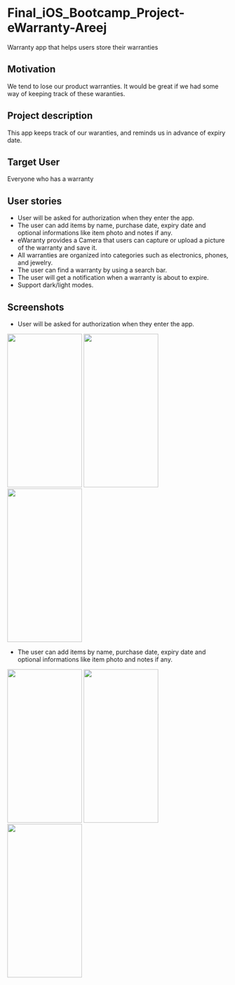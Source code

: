 # Final_iOS_Bootcamp_Project-eWarranty-Areej
Warranty app that helps users store their warranties

## Motivation
We tend to lose our product warranties. It would be great if we had some way of keeping track of these waranties.


## Project description
This app keeps track of our waranties, and reminds us in advance of expiry date.


## Target User
Everyone who has a warranty


## User stories
   - User will be asked for authorization when they enter the app.
   - The user can add items by name, purchase date, expiry date and optional informations like item photo and notes if any.
   - eWaranty provides a Camera that users can capture or upload a picture of the warranty and save it.
   - All warranties are organized into categories such as electronics, phones, and jewelry.
   - The user can find a warranty by using a search bar.
   - The user will get a notification when a warranty is about to expire.
   - Support dark/light modes.


## Screenshots
- User will be asked for authorization when they enter the app.

<img src="https://user-images.githubusercontent.com/90204829/151798842-e990fbea-146c-4cc9-b972-490b21f05935.png"  width="170" height="350">    <img src="https://user-images.githubusercontent.com/90204829/151799087-cec5ebfb-5509-4985-ada2-1ffc2b73eabc.png"  width="170" height="350">    <img src="https://user-images.githubusercontent.com/90204829/151799137-c22f6342-6e20-4bd4-89ce-85c420d4fd59.png"  width="170" height="350">

- The user can add items by name, purchase date, expiry date and optional informations like item photo and notes if any.

<img src="https://user-images.githubusercontent.com/90204829/151803518-5e2958bd-dd5f-43ea-8448-96f5cd34dc60.png"  width="170" height="350">    <img src="https://user-images.githubusercontent.com/90204829/151803614-9838bb65-ac15-4749-86ec-0d6ee89c42ae.png"  width="170" height="350">    <img src="https://user-images.githubusercontent.com/90204829/151803736-c44740a4-2f55-4670-abb4-0f47c37c4efc.png"  width="170" height="350">
